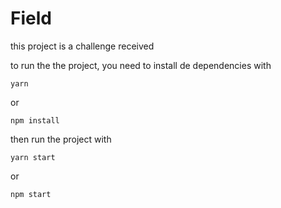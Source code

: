 # Field

this project is a challenge received

to run the the project, you need to install de dependencies with

```
yarn
```

or

```
npm install
```

then run the project with

```
yarn start
```

or

```
npm start
``` 